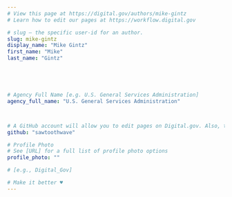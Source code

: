```yaml
---
# View this page at https://digital.gov/authors/mike-gintz
# Learn how to edit our pages at https://workflow.digital.gov

# slug — the specific user-id for an author.
slug: mike-gintz
display_name: "Mike Gintz"
first_name: "Mike"
last_name: "Gintz"





# Agency Full Name [e.g. U.S. General Services Administration]
agency_full_name: "U.S. General Services Administration"



# A GitHub account will allow you to edit pages on Digital.gov. Also, the image used in your GitHub account can be used to populate your digital.gov profile photo. Learn more about getting a Github account at [URL]
github: "sawtoothwave"

# Profile Photo
# See [URL] for a full list of profile photo options
profile_photo: ""

# [e.g., Digital_Gov]

# Make it better ♥
---
```

